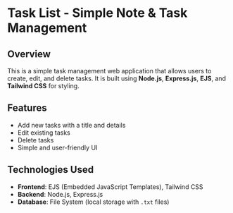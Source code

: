 # Task List - Simple Note & Task Management

## Overview

This is a simple task management web application that allows users to create, edit, and delete tasks. It is built using **Node.js**, **Express.js**, **EJS**, and **Tailwind CSS** for styling.

## Features

- Add new tasks with a title and details
- Edit existing tasks
- Delete tasks
- Simple and user-friendly UI

## Technologies Used

- **Frontend**: EJS (Embedded JavaScript Templates), Tailwind CSS
- **Backend**: Node.js, Express.js
- **Database**: File System (local storage with `.txt` files)



